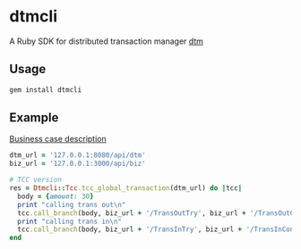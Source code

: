 # dtmcli

A Ruby SDK for distributed transaction manager [dtm](https://github.com/yedf/dtm)

## Usage

```ruby
gem install dtmcli
```

## Example
[Business case description](http://dtm.pub/summary/code.html#%E4%BE%8B%E5%AD%90%E8%AF%B4%E6%98%8E)

```ruby
dtm_url = '127.0.0.1:8080/api/dtm'
biz_url = '127.0.0.1:3000/api/biz'

# TCC version
res = Dtmcli::Tcc.tcc_global_transaction(dtm_url) do |tcc|
  body = {amount: 30}
  print "calling trans out\n"
  tcc.call_branch(body, biz_url + '/TransOutTry', biz_url + '/TransOutConfirm', biz_url + '/TransOutCancel')
  print "calling trans in\n"
  tcc.call_branch(body, biz_url + '/TransInTry', biz_url + '/TransInConfirm', biz_url + '/TransInCancel')
end
```
